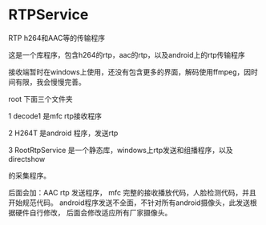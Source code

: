 RTPService
==========

RTP h264和AAC等的传输程序


这是一个库程序，包含h264的rtp，aac的rtp，以及android上的rtp传输程序

接收端暂时在windows上使用，还没有包含更多的界面，解码使用ffmpeg，因时间有限，我会慢慢完善。


root 下面三个文件夹

 1 decode1 是mfc rtp接收程序
 
 2 H264T 是android 程序，发送rtp
 
 3 RootRtpService 是一个静态库，windows上rtp发送和组播程序，以及directshow
 
   的采集程序。
   
   
   后面会加：AAC rtp 发送程序， mfc 完整的接收播放代码，人脸检测代码，并且开始规范代码。
             android程序发送不全面，不针对所有android摄像头，此发送根据硬件自行修改，
             后面会修改适应所有厂家摄像头。

